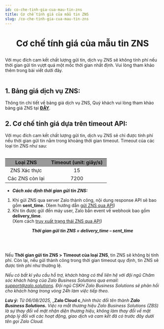 ```yaml
---
id: co-che-tinh-gia-cua-mau-tin-zns
title: Cơ chế tính giá của mẫu tin ZNS
slug: /co-che-tinh-gia-cua-mau-tin-zns
---
```


# <p align="center">Cơ chế tính giá của mẫu tin ZNS</p>


Với mục đích cam kết chất lượng gửi tin, dịch vụ ZNS sẽ không tính phí nếu thời gian gửi tin vượt quá một mốc thời gian nhất định. Vui lòng tham khảo thêm trong bài viết dưới đây.   
 

## 1. Bảng giá dịch vụ ZNS:


Thông tin chi tiết về bảng giá dịch vụ ZNS, Quý khách vui lòng tham khảo bảng giá ZNS tại [**ĐÂY**](https://zalo.cloud/zns/pricing ).


## 2. Cơ chế tính giá dựa trên timeout API:


Với mục đích cam kết chất lượng gửi tin, dịch vụ ZNS sẽ chỉ được tính phí nếu thời gian gửi tin nằm trong khoảng thời gian timeout. Timeout của các loại tin ZNS như sau:

<div class="table" align="center">
    <table>
<table class="ck-table-resized"><colgroup><col style="width:41.06%;"><col style="width:58.94%;"></colgroup><tbody><tr><td style="background-color:hsl(0, 0%, 60%);text-align:center;"><strong>Loại ZNS</strong></td><td style="background-color:hsl(0, 0%, 60%);text-align:center;"><strong>Timeout (unit: giây/s)</strong></td></tr><tr><td style="text-align:center;">ZNS Xác thực</td><td style="text-align:center;">15</td></tr><tr><td style="text-align:center;">Các ZNS còn lại</td><td style="text-align:center;">7200</td></tr></tbody></table>
</div>

*   _**Cách xác định thời gian gửi tin ZNS:**_

1.  Khi gửi ZNS qua server Zalo thành công, nội dung response API sẽ bao gồm **sent\_time.** (Xem hướng dẫn [gửi ZNS qua API](https://developers.zalo.me/docs/zalo-notification-service/gui-tin-zns/gui-zns))
2.  Khi tin được gửi đến máy user, Zalo bắn event về webhook bao gồm **delivery\_time**.   
    (Xem cách [truy xuất trạng thái ZNS qua API](https://developers.zalo.me/docs/zalo-notification-service/truy-xuat-thong-tin/lay-thong-tin-trang-thai-zns))

_**<p align="center">Thời gian gửi tin ZNS \= delivery\_time – sent_time</p>**_   
 

Nếu **Thời gian gửi tin ZNS >** **Timeout của loại ZNS**, tin ZNS sẽ không bị tính phí. Còn lại, nếu gửi thành công trong thời gian timeout quy định, tin ZNS sẽ được tính phí như thường lệ.


_Nếu có bất kì yêu cầu hỗ trợ, khách hàng có thể liên hệ với đội ngũ Chăm sóc khách hàng của Zalo Business Solutions qua email:_ [_support@zalo.solutions_](mailto:support@zalo.solutions)_. Đội ngũ CSKH Zalo Business Solutions sẽ phản hồi cho khách hàng trong vòng 24h làm việc tiếp theo._

_**Lưu ý:**_ _Từ 06/08/2025,_ _**Zalo Cloud c**__hính thức đổi tên thành_ _**Zalo Business Solutions.**_ _Việc ra mắt thương hiệu Zalo Business Solutions (ZBS) là sự thay đổi về mặt nhận diện thương hiệu, không làm thay đổi về mặt pháp lý đối với các hoạt động, giao dịch và cam kết đã có trước đây dưới tên gọi Zalo Cloud._
